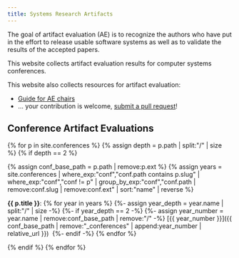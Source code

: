 ```yaml
---
title: Systems Research Artifacts
---
```


The goal of artifact evaluation (AE) is to recognize the authors who have put in the effort to release
usable software systems as well as to validate the results of the accepted papers.

This website collects artifact evaluation results for computer systems conferences.

This website also collects resources for artifact evaluation:
- [Guide for AE chairs](chair-guide.md)
- ... your contribution is welcome, [submit a pull request](https://github.com/sysartifacts/sysartifacts.github.io)!


## Conference Artifact Evaluations

{% for p in site.conferences %}
  {% assign depth = p.path | split:"/" | size %}
  {% if depth == 2 %}

  {% assign conf_base_path = p.path | remove:p.ext %}
  {% assign years = site.conferences | where_exp:"conf","conf.path contains p.slug" | where_exp:"conf","conf != p" | group_by_exp:"conf","conf.path | remove:conf.slug | remove:conf.ext" | sort:"name" | reverse %}

**{{ p.title }}**:
{% for year in years %}
  {%- assign year_depth = year.name | split:"/" | size -%}
  {%- if year_depth == 2 -%}
  {%- assign year_number = year.name | remove:conf_base_path | remove:"/" -%}
    [{{ year_number }}]({{ conf_base_path | remove:"_conferences" | append:year_number | relative_url }})&nbsp;
  {%- endif -%}
{% endfor %}

  {% endif %}
{% endfor %}
